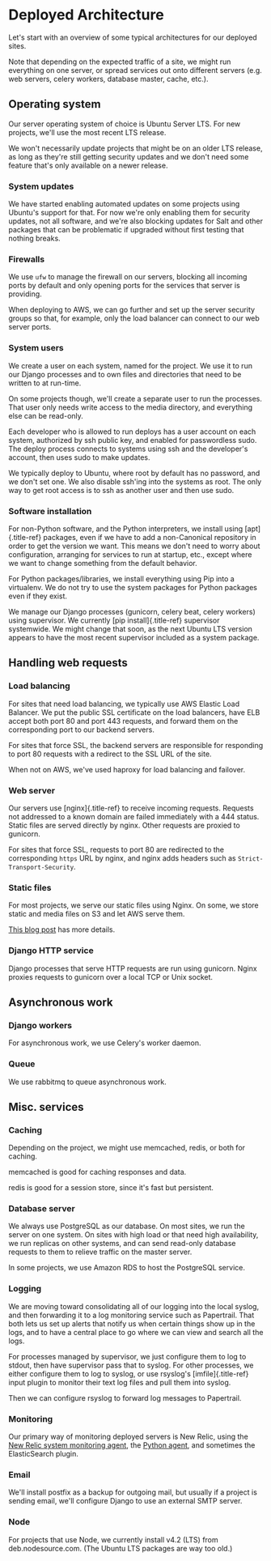 Deployed Architecture
=====================

Let\'s start with an overview of some typical architectures for our
deployed sites.

Note that depending on the expected traffic of a site, we might run
everything on one server, or spread services out onto different servers
(e.g. web servers, celery workers, database master, cache, etc.).

Operating system
----------------

Our server operating system of choice is Ubuntu Server LTS. For new
projects, we\'ll use the most recent LTS release.

We won\'t necessarily update projects that might be on an older LTS
release, as long as they\'re still getting security updates and we
don\'t need some feature that\'s only available on a newer release.

### System updates

We have started enabling automated updates on some projects using
Ubuntu\'s support for that. For now we\'re only enabling them for
security updates, not all software, and we\'re also blocking updates for
Salt and other packages that can be problematic if upgraded without
first testing that nothing breaks.

### Firewalls

We use `ufw` to manage the firewall on our servers, blocking all
incoming ports by default and only opening ports for the services that
server is providing.

When deploying to AWS, we can go further and set up the server security
groups so that, for example, only the load balancer can connect to our
web server ports.

### System users

We create a user on each system, named for the project. We use it to run
our Django processes and to own files and directories that need to be
written to at run-time.

On some projects though, we\'ll create a separate user to run the
processes. That user only needs write access to the media directory, and
everything else can be read-only.

Each developer who is allowed to run deploys has a user account on each
system, authorized by ssh public key, and enabled for passwordless sudo.
The deploy process connects to systems using ssh and the developer\'s
account, then uses sudo to make updates.

We typically deploy to Ubuntu, where root by default has no password,
and we don\'t set one. We also disable ssh\'ing into the systems as
root. The only way to get root access is to ssh as another user and then
use sudo.

### Software installation

For non-Python software, and the Python interpreters, we install using
[apt]{.title-ref} packages, even if we have to add a non-Canonical
repository in order to get the version we want. This means we don\'t
need to worry about configuration, arranging for services to run at
startup, etc., except where we want to change something from the default
behavior.

For Python packages/libraries, we install everything using Pip into a
virtualenv. We do not try to use the system packages for Python packages
even if they exist.

We manage our Django processes (gunicorn, celery beat, celery workers)
using supervisor. We currently [pip install]{.title-ref} supervisor
systemwide. We might change that soon, as the next Ubuntu LTS version
appears to have the most recent supervisor included as a system package.

Handling web requests
---------------------

### Load balancing

For sites that need load balancing, we typically use AWS Elastic Load
Balancer. We put the public SSL certificate on the load balancers, have
ELB accept both port 80 and port 443 requests, and forward them on the
corresponding port to our backend servers.

For sites that force SSL, the backend servers are responsible for
responding to port 80 requests with a redirect to the SSL URL of the
site.

When not on AWS, we\'ve used haproxy for load balancing and failover.

### Web server

Our servers use [nginx]{.title-ref} to receive incoming requests.
Requests not addressed to a known domain are failed immediately with a
444 status. Static files are served directly by nginx. Other requests
are proxied to gunicorn.

For sites that force SSL, requests to port 80 are redirected to the
corresponding `https` URL by nginx, and nginx adds headers such as
`Strict-Transport-Security`.

### Static files

For most projects, we serve our static files using Nginx. On some, we
store static and media files on S3 and let AWS serve them.

[This blog
post](https://www.caktusgroup.com/blog/2014/11/10/Using-Amazon-S3-to-store-your-Django-sites-static-and-media-files/)
has more details.

### Django HTTP service

Django processes that serve HTTP requests are run using gunicorn. Nginx
proxies requests to gunicorn over a local TCP or Unix socket.

Asynchronous work
-----------------

### Django workers

For asynchronous work, we use Celery\'s worker daemon.

### Queue

We use rabbitmq to queue asynchronous work.

Misc. services
--------------

### Caching

Depending on the project, we might use memcached, redis, or both for
caching.

memcached is good for caching responses and data.

redis is good for a session store, since it\'s fast but persistent.

### Database server

We always use PostgreSQL as our database. On most sites, we run the
server on one system. On sites with high load or that need high
availability, we run replicas on other systems, and can send read-only
database requests to them to relieve traffic on the master server.

In some projects, we use Amazon RDS to host the PostgreSQL service.

### Logging

We are moving toward consolidating all of our logging into the local
syslog, and then forwarding it to a log monitoring service such as
Papertrail. That both lets us set up alerts that notify us when certain
things show up in the logs, and to have a central place to go where we
can view and search all the logs.

For processes managed by supervisor, we just configure them to log to
stdout, then have supervisor pass that to syslog. For other processes,
we either configure them to log to syslog, or use rsyslog\'s
[imfile]{.title-ref} input plugin to monitor their text log files and
pull them into syslog.

Then we can configure rsyslog to forward log messages to Papertrail.

### Monitoring

Our primary way of monitoring deployed servers is New Relic, using the
[New Relic system monitoring
agent](https://docs.newrelic.com/docs/servers/new-relic-servers-linux),
the [Python agent](http://newrelic.com/python), and sometimes the
ElasticSearch plugin.

### Email

We\'ll install postfix as a backup for outgoing mail, but usually if a
project is sending email, we\'ll configure Django to use an external
SMTP server.

### Node

For projects that use Node, we currently install v4.2 (LTS) from
deb.nodesource.com. (The Ubuntu LTS packages are way too old.)
